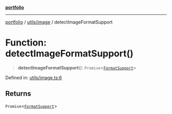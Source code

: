 [**portfolio**](../../../README.md)

***

[portfolio](../../../modules.md) / [utils/image](../README.md) / detectImageFormatSupport

# Function: detectImageFormatSupport()

> **detectImageFormatSupport**(): `Promise`\<[`FormatSupport`](../interfaces/FormatSupport.md)\>

Defined in: [utils/image.ts:6](https://github.com/tnorlund/Portfolio/blob/51e49708a98b3bbabf8f40e711296a025d4e0e25/portfolio/utils/image.ts#L6)

## Returns

`Promise`\<[`FormatSupport`](../interfaces/FormatSupport.md)\>
